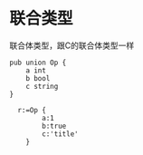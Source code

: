 # 联合类型

联合体类型，跟C的联合体类型一样

```
pub union Op {
    a int
    b bool
    c string
}

  r:=Op {
        a:1
        b:true
        c:'title'
    }
```

